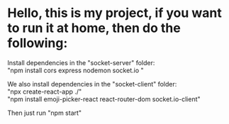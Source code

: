 Hello, this is my project, if you want to run it at home, then do the following:
=======
Install dependencies in the "socket-server" folder:<br>
"npm install cors express nodemon socket.io "

We also install dependencies in the "socket-client" folder:<br>
"npx create-react-app ./" <br>
"npm install emoji-picker-react react-router-dom socket.io-client"

Then just run "npm start"
